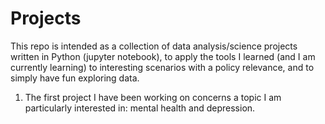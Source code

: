 # Projects

This repo is intended as a collection of data analysis/science projects written in Python (jupyter notebook), to apply the tools I learned (and I am currently learning) to interesting scenarios with a policy relevance, and to simply have fun exploring data.
1. The first project I have been working on concerns a topic I am particularly interested in: mental health and depression. 

